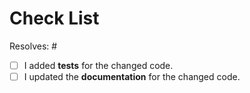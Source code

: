 <!-- PLEASE READ !!!

    It is highly recommend to read the contribution guidelines
    to save you and us time and unnecessary review cycles.

    https://github.com/Cielquan/python_test-cielquan/blob/main/CONTRIBUTING.rst

    If you have unanswered questions feel free to open an issue or submit and ask!

    The checklist below is just a reminder about the most common mistakes.
    and should *not* deter you from submitting but rather *help* you improve your contribution.
    But please tick all the boxes appropriately.
-->

# Check List


Resolves: #<issue number here>

- [ ] I added **tests** for the changed code.
- [ ] I updated the **documentation** for the changed code.
